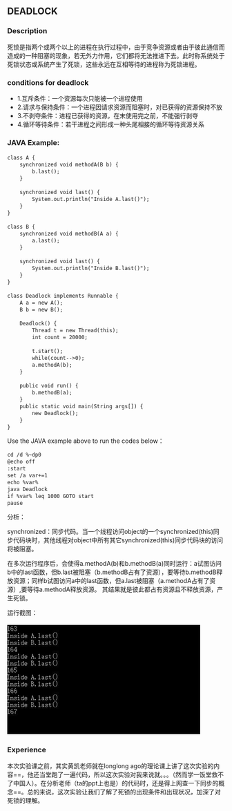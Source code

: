## DEADLOCK

### Description

死锁是指两个或两个以上的进程在执行过程中，由于竞争资源或者由于彼此通信而造成的一种阻塞的现象，若无外力作用，它们都将无法推进下去。此时称系统处于死锁状态或系统产生了死锁，这些永远在互相等待的进程称为死锁进程。

### conditions for deadlock

- 1.互斥条件：一个资源每次只能被一个进程使用
- 2.请求与保持条件：一个进程因请求资源而阻塞时，对已获得的资源保持不放
- 3.不剥夺条件：进程已获得的资源，在末使用完之前，不能强行剥夺
- 4.循环等待条件：若干进程之间形成一种头尾相接的循环等待资源关系

### JAVA Example:

	class A {
		synchronized void methodA(B b) {
			b.last();
		}
	
		synchronized void last() {
			System.out.println("Inside A.last()");
		}
	}

	class B {
		synchronized void methodB(A a) {
			a.last();
		}
		
		synchronized void last() {
			System.out.println("Inside B.last()");
		}
	}
	
	class Deadlock implements Runnable {
		A a = new A();
		B b = new B();
		
		Deadlock() {
			Thread t = new Thread(this);
			int count = 20000;
			
			t.start();
			while(count-->0);
			a.methodA(b);
		}
		
		public void run() {
			b.methodB(a);
		}
		public static void main(String args[]) {
			new Deadlock();
		}
	}

Use the JAVA example above to run the codes below：
	
	cd /d %~dp0
	@echo off
	:start
	set /a var+=1
	echo %var%
	java Deadlock
	if %var% leq 1000 GOTO start
	pause

分析：

synchronized：同步代码。当一个线程访问object的一个synchronized(this)同步代码块时，其他线程对object中所有其它synchronized(this)同步代码块的访问将被阻塞。

在多次运行程序后，会使得a.methodA(b)和b.methodB(a)同时运行：a试图访问b中的last函数，但b.last被阻塞（b.methodB占有了资源），要等待b.methodB释放资源；同样b试图访问a中的last函数，但a.last被阻塞（a.methodA占有了资源）,要等待a.methodA释放资源。
其结果就是彼此都占有资源且不释放资源，产生死锁。

运行截图：

![Result of Deadlock Test](https://raw.githubusercontent.com/jamesljk/ES2016_14353163/master/Deadlock_img_01.JPG)

### Experience

本次实验课之前，其实黄凯老师就在longlong ago的理论课上讲了这次实验的内容==，他还当堂跑了一遍代码，所以这次实验对我来说就。。。（然而学一饭堂救不了中国人）。在分析老师（ta的ppt上也是）的代码时，还是得上网查一下同步的概念==。总的来说，这次实验让我们了解了死锁的出现条件和出现状况，加深了对死锁的理解。